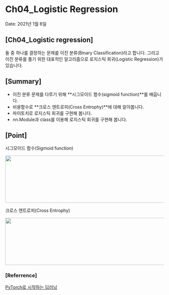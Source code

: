 # Ch04_Logistic Regression

Date: 2021년 1월 6일

## [Ch04_Logistic regression]

둘 중 하나를 결정하는 문제를 이진 분류(Binary Classification)라고 합니다. 그리고 이진 분류를 풀기 위한 대표적인 알고리즘으로 로지스틱 회귀(Logistic Regression)가 있습니다.

## [Summary]

- 이진 분류 문제를 다루기 위해 **시그모이드 함수(sigmoid function)**를 배웁니다.
- 비용함수로 **크로스 엔트로피(Cross Entrophy)**에 대해 알아봅니다.
- 파이토치로 로지스틱 회귀를 구현해 봅니다.
- nn.Module과 class를 이용해 로지스틱 회귀를 구현해 봅니다.

## [Point]

시그모이드 함수(Sigmoid function)

<img src="https://user-images.githubusercontent.com/55529617/103802412-6e3ef880-5092-11eb-9bd9-d966574d7a5b.png" width=700 height=150>

크로스 엔트로피(Cross Entrophy)

<img src="https://user-images.githubusercontent.com/55529617/103802408-6d0dcb80-5092-11eb-9072-5d8c4bc7ec0c.png" width=700 height=150>

### [Referrence]

[PyTorch로 시작하는 딥러닝](https://wikidocs.net/book/2788)
